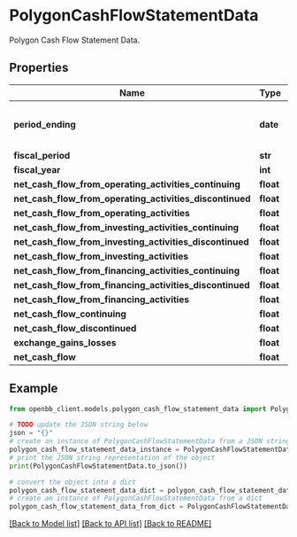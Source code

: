 # PolygonCashFlowStatementData

Polygon Cash Flow Statement Data.

## Properties

Name | Type | Description | Notes
------------ | ------------- | ------------- | -------------
**period_ending** | **date** | The end date of the reporting period. | 
**fiscal_period** | **str** |  | [optional] 
**fiscal_year** | **int** |  | [optional] 
**net_cash_flow_from_operating_activities_continuing** | **float** |  | [optional] 
**net_cash_flow_from_operating_activities_discontinued** | **float** |  | [optional] 
**net_cash_flow_from_operating_activities** | **float** |  | [optional] 
**net_cash_flow_from_investing_activities_continuing** | **float** |  | [optional] 
**net_cash_flow_from_investing_activities_discontinued** | **float** |  | [optional] 
**net_cash_flow_from_investing_activities** | **float** |  | [optional] 
**net_cash_flow_from_financing_activities_continuing** | **float** |  | [optional] 
**net_cash_flow_from_financing_activities_discontinued** | **float** |  | [optional] 
**net_cash_flow_from_financing_activities** | **float** |  | [optional] 
**net_cash_flow_continuing** | **float** |  | [optional] 
**net_cash_flow_discontinued** | **float** |  | [optional] 
**exchange_gains_losses** | **float** |  | [optional] 
**net_cash_flow** | **float** |  | [optional] 

## Example

```python
from openbb_client.models.polygon_cash_flow_statement_data import PolygonCashFlowStatementData

# TODO update the JSON string below
json = "{}"
# create an instance of PolygonCashFlowStatementData from a JSON string
polygon_cash_flow_statement_data_instance = PolygonCashFlowStatementData.from_json(json)
# print the JSON string representation of the object
print(PolygonCashFlowStatementData.to_json())

# convert the object into a dict
polygon_cash_flow_statement_data_dict = polygon_cash_flow_statement_data_instance.to_dict()
# create an instance of PolygonCashFlowStatementData from a dict
polygon_cash_flow_statement_data_from_dict = PolygonCashFlowStatementData.from_dict(polygon_cash_flow_statement_data_dict)
```
[[Back to Model list]](../README.md#documentation-for-models) [[Back to API list]](../README.md#documentation-for-api-endpoints) [[Back to README]](../README.md)



